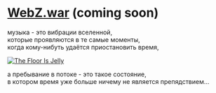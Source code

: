 # [WebZ.war](/humans.txt) (coming soon)

музыка - это вибрации вселенной,  
которые проявляются в те самые моменты,  
когда кому-нибуть удаётся приостановить время,

[<img src="http://f1.bcbits.com/img/a0002831519_10.jpg" style="max-width:100%" title="The Floor Is Jelly">](http://music.disasterpeace.com/album/the-floor-is-jelly-ost)

а пребывание в потоке - это такое состояние,  
в котором время уже больше ничему не является препядствием...
